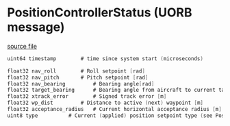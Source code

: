 # PositionControllerStatus (UORB message)



[source file](https://github.com/PX4/PX4-Autopilot/blob/main/msg/PositionControllerStatus.msg)

```c
uint64 timestamp		# time since system start (microseconds)

float32 nav_roll		# Roll setpoint [rad]
float32 nav_pitch		# Pitch setpoint [rad]
float32 nav_bearing 		# Bearing angle[rad]
float32 target_bearing		# Bearing angle from aircraft to current target [rad]
float32 xtrack_error		# Signed track error [m]
float32 wp_dist			# Distance to active (next) waypoint [m]
float32 acceptance_radius	# Current horizontal acceptance radius [m]
uint8 type			# Current (applied) position setpoint type (see PositionSetpoint.msg)

```
